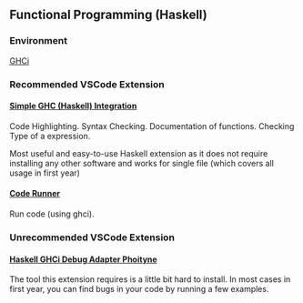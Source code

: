 ## Functional Programming (Haskell)
### Environment

[GHCi](https://www.haskell.org/downloads/#platform)

### Recommended VSCode Extension
#### [Simple GHC (Haskell) Integration](https://marketplace.visualstudio.com/items?itemName=dramforever.vscode-ghc-simple)
Code Highlighting. Syntax Checking. Documentation of functions. Checking Type of a expression.

Most useful and easy-to-use Haskell extension as it does not require installing any other software and works for single file (which covers all usage in first year)

#### [Code Runner](https://marketplace.visualstudio.com/items?itemName=formulahendry.code-runner)

Run code (using ghci).

### Unrecommended VSCode Extension
#### [Haskell GHCi Debug Adapter Phoityne](https://marketplace.visualstudio.com/items?itemName=phoityne.phoityne-vscode)
The tool this extension requires is a little bit hard to install. In most cases in first year, you can find bugs in your code by running a few examples. 
